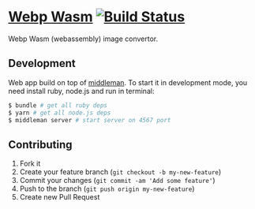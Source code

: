 # [Webp Wasm](https://webp.leopard.in.ua/) [![Build Status](https://travis-ci.org/le0pard/webp-wasm.svg?branch=master)](https://travis-ci.org/le0pard/webp-wasm)

Webp Wasm (webassembly) image convertor. 

## Development

Web app build on top of [middleman](http://middlemanapp.com/). To start it in development mode, you need install ruby, node.js and run in terminal:

```bash
$ bundle # get all ruby deps
$ yarn # get all node.js deps
$ middleman server # start server on 4567 port
```

## Contributing

1. Fork it
2. Create your feature branch (`git checkout -b my-new-feature`)
3. Commit your changes (`git commit -am 'Add some feature'`)
4. Push to the branch (`git push origin my-new-feature`)
5. Create new Pull Request
